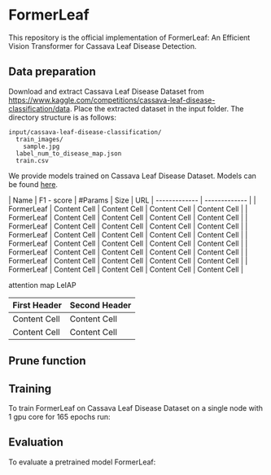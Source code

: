 # FormerLeaf

This repository is the official implementation of FormerLeaf: An Efficient Vision Transformer for Cassava Leaf Disease Detection.

## Data preparation

Download and extract Cassava Leaf Disease Dataset from https://www.kaggle.com/competitions/cassava-leaf-disease-classification/data. Place the extracted dataset in the input folder. The directory structure is as follows:
```
input/cassava-leaf-disease-classification/
  train_images/
    sample.jpg
  label_num_to_disease_map.json
  train.csv
```


We provide models trained on Cassava Leaf Disease Dataset. Models can be found [here](https://github.com/iec2-uit/FormerLeaf/releases/tag/model_zoo_release).

| Name  | F1 - score | #Params  | Size | URL
| ------------- | ------------- |
| FormerLeaf | Content Cell  | Content Cell  | Content Cell  | Content Cell  |
| FormerLeaf | Content Cell  | Content Cell  | Content Cell  | Content Cell  |
| FormerLeaf | Content Cell  | Content Cell  | Content Cell  | Content Cell  |
| FormerLeaf | Content Cell  | Content Cell  | Content Cell  | Content Cell  |
| FormerLeaf | Content Cell  | Content Cell  | Content Cell  | Content Cell  |
| FormerLeaf | Content Cell  | Content Cell  | Content Cell  | Content Cell  |
| FormerLeaf | Content Cell  | Content Cell  | Content Cell  | Content Cell  |
| FormerLeaf | Content Cell  | Content Cell  | Content Cell  | Content Cell  |


attention map LeIAP

| First Header  | Second Header |
| ------------- | ------------- |
| Content Cell  | Content Cell  |
| Content Cell  | Content Cell  |

## Prune function

## Training

To train FormerLeaf on Cassava Leaf Disease Dataset on a single node with 1 gpu core for 165 epochs run:

## Evaluation

To evaluate a pretrained model FormerLeaf:
